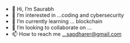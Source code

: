 - 👋 Hi, I’m Saurabh
- 👀 I’m interested in ...coding and cybersecurity
- 🌱 I’m currently learning ... blockchain
- 💞️ I’m looking to collaborate on ...
- 📫 How to reach me ...sapdharer@gmail.com

<!---
sapdhare/sapdhare is a ✨ special ✨ repository because its `README.md` (this file) appears on your GitHub profile.
You can click the Preview link to take a look at your changes.
--->
